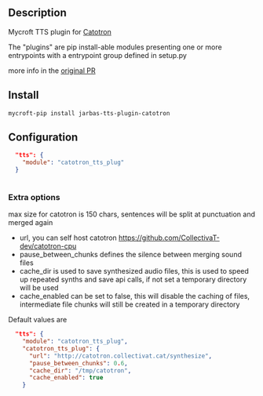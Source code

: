 ## Description
Mycroft TTS plugin for [Catotron](http://catotron.collectivat.cat/)

The "plugins" are pip install-able modules presenting one or more entrypoints with a entrypoint group defined in setup.py

more info in the [original PR](https://github.com/MycroftAI/mycroft-core/pull/2594)

## Install

`mycroft-pip install jarbas-tts-plugin-catotron`

## Configuration

```json
  "tts": {
    "module": "catotron_tts_plug"
  }
 
```

### Extra options

max size for catotron is 150 chars, sentences will be split at punctuation and merged again

- url, you can self host catotron https://github.com/CollectivaT-dev/catotron-cpu
- pause_between_chunks defines the silence between merging sound files
- cache_dir is used to save synthesized audio files, this is used to speed up repeated synths and save api calls, if not set a temporary directory will be used
- cache_enabled can be set to false, this will disable the caching of files, intermediate file chunks will still be created in a temporary directory
           
Default values are

```json
  "tts": {
    "module": "catotron_tts_plug",
    "catotron_tts_plug": {
      "url": "http://catotron.collectivat.cat/synthesize",
      "pause_between_chunks": 0.6,
      "cache_dir": "/tmp/catotron",
      "cache_enabled": true
    }
 
```
